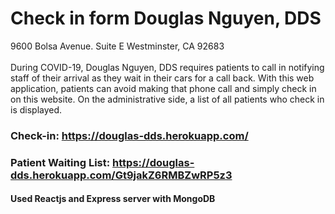 # Check in form Douglas Nguyen, DDS
9600 Bolsa Avenue. Suite E
Westminster, CA 92683
<br/><br/>
During COVID-19, Douglas Nguyen, DDS requires patients to call in notifying staff of their arrival as they wait in their cars for a call back. With this web application, patients can avoid making that phone call and simply check in on this website. On the administrative side, a list of all patients who check in is displayed.
<br/>
### Check-in: https://douglas-dds.herokuapp.com/
### Patient Waiting List: https://douglas-dds.herokuapp.com/Gt9jakZ6RMBZwRP5z3
#### Used Reactjs and Express server with MongoDB
